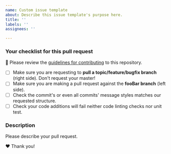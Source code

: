 ```yaml
---
name: Custom issue template
about: Describe this issue template's purpose here.
title: ''
labels: ''
assignees: ''

---
```


### Your checklist for this pull request
🚨 Please review the [guidelines for contributing](./master/CONTRIBUTING.md) to this repository.

- [ ] Make sure you are requesting to **pull a topic/feature/bugfix branch** (right side). Don't request your master!
- [ ] Make sure you are making a pull request against the **fooBar branch** (left side).
- [ ] Check the commit's or even all commits' message styles matches our requested structure.
- [ ] Check your code additions will fail neither code linting checks nor unit test.

### Description
Please describe your pull request.

❤️ Thank you!
